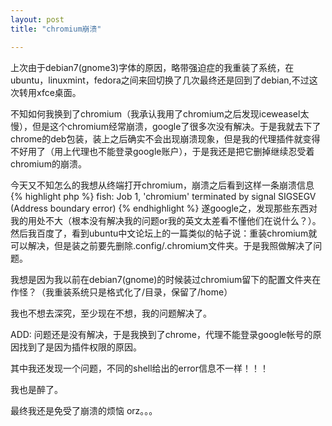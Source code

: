 ```yaml
---
layout: post
title: "chromium崩溃"

---
```


上次由于debian7(gnome3)字体的原因，略带强迫症的我重装了系统，在ubuntu，linuxmint，fedora之间来回切换了几次最终还是回到了debian,不过这次转用xfce桌面。

不知如何我换到了chromium（我承认我用了chromium之后发现iceweasel太慢），但是这个chromium经常崩溃，google了很多次没有解决。于是我就去下了chrome的deb包装，装上之后确实不会出现崩溃现象，但是我的代理插件就变得不好用了（用上代理也不能登录google账户），于是我还是把它删掉继续忍受着chromium的崩溃。

今天又不知怎么的我想从终端打开chromium，崩溃之后看到这样一条崩溃信息
{% highlight php %}
fish: Job 1, 'chromium' terminated by signal SIGSEGV (Address boundary error)
{% endhighlight %}
遂google之，发现那些东西对我的用处不大（根本没有解决我的问题or我的英文太差看不懂他们在说什么？）。然后我百度了，看到ubuntu中文论坛上的一篇类似的帖子说：重装chromium就可以解决，但是装之前要先删除.config/.chromium文件夹。于是我照做解决了问题。

<!--more-->

我想是因为我以前在debian7(gnome)的时候装过chromium留下的配置文件夹在作怪？（我重装系统只是格式化了/目录，保留了/home）

我也不想去深究，至少现在不想，我的问题解决了。


ADD:
问题还是没有解决，于是我换到了chrome，代理不能登录google帐号的原因找到了是因为插件权限的原因。

其中我还发现一个问题，不同的shell给出的error信息不一样！！！

我也是醉了。

最终我还是免受了崩溃的烦恼 orz。。。
